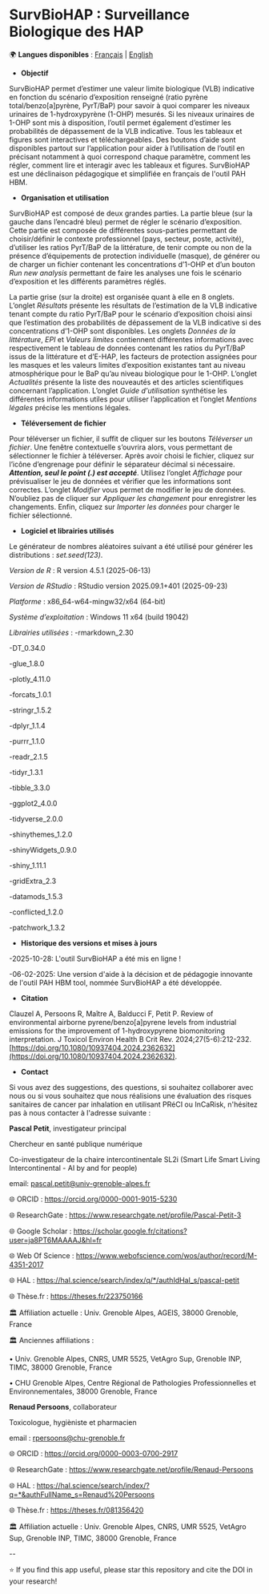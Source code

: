 # SurvBioHAP : Surveillance Biologique des HAP


🌍 **Langues disponibles** : [Français](README_fr.md) | [English](README.md)

- **Objectif**

SurvBioHAP permet d’estimer une valeur limite biologique (VLB) indicative en fonction du scénario d’exposition renseigné (ratio pyrène total/benzo[a]pyrène, PyrT/BaP) pour savoir à quoi comparer les niveaux 
urinaires de 1-hydroxypyrène (1-OHP) mesurés. Si les niveaux urinaires de 1-OHP sont mis à disposition, l’outil permet également d’estimer les probabilités de dépassement de la VLB indicative. Tous les 
tableaux et figures sont interactives et téléchargeables. Des boutons d’aide sont disponibles partout sur l’application pour aider à l’utilisation de l’outil en précisant notamment à quoi correspond chaque 
paramètre, comment les régler, comment lire et interagir avec les tableaux et figures. SurvBioHAP est une déclinaison pédagogique et simplifiée en français de l'outil PAH HBM.

- **Organisation et utilisation**

SurvBioHAP est composé de deux grandes parties. La partie bleue (sur la gauche dans l’encadré bleu) permet de régler le scénario d’exposition. Cette partie est composée de différentes sous-parties permettant de 
choisir/définir le contexte professionnel (pays, secteur, poste, activité), d’utiliser les ratios PyrT/BaP de la littérature, de tenir compte ou non de la présence d’équipements de protection individuelle 
(masque), de générer ou de charger un fichier contenant les concentrations d’1-OHP et d’un bouton *Run new analysis* permettant de faire les analyses une fois le scénario d’exposition et les différents 
paramètres réglés.

La partie grise (sur la droite) est organisée quant à elle en 8 onglets. L’onglet *Résultats* présente les résultats de l’estimation de la VLB indicative tenant compte du ratio PyrT/BaP pour 
le scénario d’exposition choisi ainsi que l’estimation des probabilités de dépassement de la VLB indicative si des concentrations d’1-OHP sont disponibles. Les onglets *Données de la littérature*, 
*EPI* et *Valeurs limites* contiennent différentes informations avec respectivement le tableau de données contenant les ratios du PyrT/BaP issus de la littérature et d’E-HAP, les 
facteurs de protection assignées pour les masques et les valeurs limites d’exposition existantes tant au niveau atmosphérique pour le BaP qu’au niveau biologique pour le 1-OHP. L’onglet *Actualités* présente la liste des nouveautés et des 
articles scientifiques concernant l’application. L’onglet *Guide d'utilisation* synthétise les différentes informations utiles pour utiliser l’application et l’onglet *Mentions légales* précise les mentions légales.

- **Téléversement de fichier**

Pour téléverser un fichier, il suffit de cliquer sur les boutons 
*Téléverser un fichier*. Une fenêtre contextuelle s’ouvrira alors, vous permettant de sélectionner le fichier à téléverser. Après avoir choisi le fichier, cliquez sur l’icône d’engrenage pour définir le séparateur décimal si nécessaire. ***Attention, seul le point (.) est accepté***. Utilisez l’onglet *Affichage* pour prévisualiser le jeu de données et vérifier que les informations sont correctes. 
L’onglet *Modifier* vous permet de modifier le jeu de données. N’oubliez pas de cliquer sur *Appliquer les changement* pour enregistrer les changements. Enfin, cliquez sur *Importer les données* pour charger le fichier sélectionné.

- **Logiciel et librairies utilisés**

Le générateur de nombres aléatoires suivant a été utilisé pour générer les distributions : *set.seed(123)*.

*Version de R* : R version 4.5.1 (2025-06-13)

*Version de RStudio* : RStudio version 2025.09.1+401 (2025-09-23)

*Platforme* : x86_64-w64-mingw32/x64 (64-bit)

*Système d’exploitation* : Windows 11 x64 (build 19042)

*Librairies utilisées* :
-rmarkdown_2.30

-DT_0.34.0

-glue_1.8.0

-plotly_4.11.0

-forcats_1.0.1

-stringr_1.5.2

-dplyr_1.1.4

-purrr_1.1.0

-readr_2.1.5

-tidyr_1.3.1

-tibble_3.3.0

-ggplot2_4.0.0

-tidyverse_2.0.0

-shinythemes_1.2.0

-shinyWidgets_0.9.0

-shiny_1.11.1

-gridExtra_2.3

-datamods_1.5.3

-conflicted_1.2.0

-patchwork_1.3.2

- **Historique des versions et mises à jours**

-2025-10-28: L'outil SurvBioHAP a été mis en ligne ! 

-06-02-2025: Une version d'aide à la décision et de pédagogie innovante de l'outil PAH HBM tool, nommée SurvBioHAP a été développée. 

- **Citation**

Clauzel A, Persoons R, Maître A, Balducci F, Petit P. Review of environmental airborne pyrene/benzo[a]pyrene levels from industrial emissions for the improvement of 1-hydroxypyrene biomonitoring interpretation. J Toxicol Environ Health B Crit Rev. 2024;27(5-6):212-232. [https://doi.org/10.1080/10937404.2024.2362632](https://doi.org/10.1080/10937404.2024.2362632).

- **Contact**

Si vous avez des suggestions, des questions, si souhaitez collaborer avec nous ou si vous souhaitez que nous réalisions une évaluation des risques sanitaires de cancer par inhalation en utilisant PRéCI ou InCaRisk, n'hésitez pas à nous contacter à l'adresse suivante :


**Pascal Petit**, investigateur principal

Chercheur en santé publique numérique

Co-investigateur de la chaire intercontinentale SL2i (Smart Life Smart Living Intercontinental - AI by and for people) 

email: pascal.petit@univ-grenoble-alpes.fr

🌐 ORCID : https://orcid.org/0000-0001-9015-5230

🌐 ResearchGate : https://www.researchgate.net/profile/Pascal-Petit-3

🌐 Google Scholar : https://scholar.google.fr/citations?user=ja8PT6MAAAAJ&hl=fr

🌐 Web Of Science : https://www.webofscience.com/wos/author/record/M-4351-2017

🌐 HAL : https://hal.science/search/index/q/*/authIdHal_s/pascal-petit

🌐 Thèse.fr : https://theses.fr/223750166

🏛️ Affiliation actuelle : Univ. Grenoble Alpes, AGEIS, 38000 Grenoble, France

🏛️ Anciennes affiliations :

•	Univ. Grenoble Alpes, CNRS, UMR 5525, VetAgro Sup, Grenoble INP, TIMC, 38000 Grenoble, France
                      
•	CHU Grenoble Alpes, Centre Régional de Pathologies Professionnelles et Environnementales, 38000 Grenoble, France



**Renaud Persoons**, collaborateur

Toxicologue, hygièniste et pharmacien

email : rpersoons@chu-grenoble.fr

🌐 ORCID : https://orcid.org/0000-0003-0700-2917

🌐 ResearchGate : https://www.researchgate.net/profile/Renaud-Persoons

🌐 HAL : https://hal.science/search/index/?q=*&authFullName_s=Renaud%20Persoons

🌐 Thèse.fr : https://theses.fr/081356420

🏛️ Affiliation actuelle : Univ. Grenoble Alpes, CNRS, UMR 5525, VetAgro Sup, Grenoble INP, TIMC, 38000 Grenoble, France


--

⭐ If you find this app useful, please star this repository and cite the DOI in your research!
